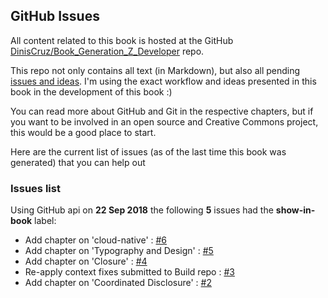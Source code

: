 



## GitHub Issues

All content related to this book is hosted at the GitHub [DinisCruz/Book_Generation_Z_Developer](https://github.com/DinisCruz/Book_Generation_Z_Developer) repo.

This repo not only contains all text (in Markdown), but also all pending [issues and ideas](https://github.com/DinisCruz/Book_Generation_Z_Developer/issues). I&#39;m using the exact workflow and ideas presented in this book in the development of this book :)

You can read more about GitHub and Git in the respective chapters, but if you want to be involved in an open source and Creative Commons project, this would be a good place to start.

Here are the current list of issues (as of the last time this book was generated) that you can help out




### Issues list

Using GitHub api on **22 Sep 2018** the following **5** issues had the **show-in-book** label:


- Add chapter on &#39;cloud-native&#39; : [#6](https://api.github.com/repos/DinisCruz/Book_Generation_Z_Developer/issues/6)
- Add chapter on &#39;Typography and Design&#39; : [#5](https://api.github.com/repos/DinisCruz/Book_Generation_Z_Developer/issues/5)
- Add chapter on &#39;Closure&#39; : [#4](https://api.github.com/repos/DinisCruz/Book_Generation_Z_Developer/issues/4)
- Re-apply context fixes submitted to Build repo : [#3](https://api.github.com/repos/DinisCruz/Book_Generation_Z_Developer/issues/3)
- Add chapter on &#39;Coordinated Disclosure&#39; : [#2](https://api.github.com/repos/DinisCruz/Book_Generation_Z_Developer/issues/2)